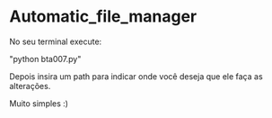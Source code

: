 # Automatic_file_manager

No seu terminal execute:

"python bta007.py"

Depois insira um path para indicar onde você
deseja que ele faça as alterações.


Muito simples
:)

